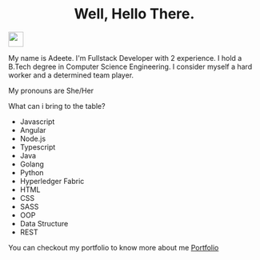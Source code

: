 <h1 align="center">Well, Hello There. </h1> <img src="https://raw.githubusercontent.com/MartinHeinz/MartinHeinz/master/wave.gif" width="30px">


My name is Adeete. I'm Fullstack Developer with 2 experience. I hold a B.Tech degree in
Computer Science Engineering. I consider myself a hard worker and a determined team player. 

My pronouns are 
She/Her

What can i bring to the table?
<ul>
  <li>Javascript</li>
  <li>Angular</li>
  <li>Node.js</li>
  <li>Typescript</li>
  <li>Java</li>
  <li>Golang</li>
  <li>Python</li>
  <li>Hyperledger Fabric</li>
  <li>HTML</li>
  <li>CSS</li>
  <li>SASS</li>
  <li>OOP</li>
  <li>Data Structure</li>
  <li>REST</li>
</ul>

You can checkout my portfolio to know more about me <a href="https://adeete.herokuapp.com/" target="_blank">Portfolio</a>


